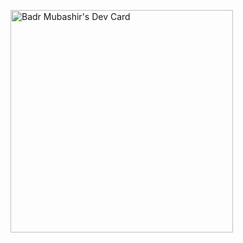 <a href="https://app.daily.dev/badrmubashir"><img src="https://api.daily.dev/devcards/v2/mh4ZOzueiz6uAmqF7i3w7.png?r=508&type=default" width="356" alt="Badr Mubashir's Dev Card"/></a>
